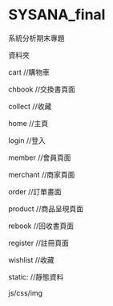 # SYSANA_final
系統分析期末專題

資料夾

cart        //購物車

chbook      //交換書頁面

collect     //收藏

home        //主頁

login       //登入

member      //會員頁面

merchant    //商家頁面

order       //訂單畫面

product     //商品呈現頁面

rebook      //回收書頁面

register    //註冊頁面

wishlist    //收藏

static:     //靜態資料

js/css/img
